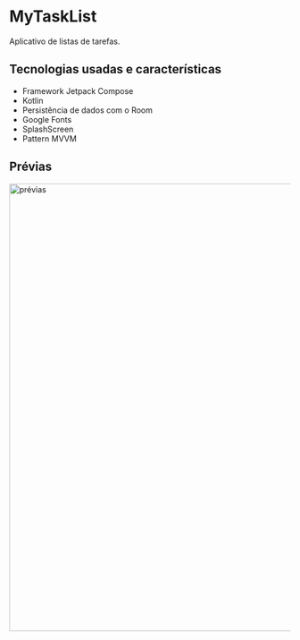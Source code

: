 # MyTaskList
Aplicativo de listas de tarefas.


## Tecnologias usadas e características
- Framework Jetpack Compose
- Kotlin
- Persistência de dados com o Room
- Google Fonts
- SplashScreen
- Pattern MVVM

## Prévias
<img src="https://raw.githubusercontent.com/hugonscm/MyTaskList/master/Pr%C3%A9vias.png" alt="prévias" min-width="800px" max-width="800px" width="800px" >
